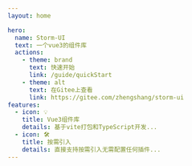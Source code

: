 ```yaml
---
layout: home

hero:
  name: Storm-UI
  text: 一个vue3的组件库
  actions:
    - theme: brand
      text: 快速开始
      link: /guide/quickStart
    - theme: alt
      text: 在Gitee上查看
      link: https://gitee.com/zhengshang/storm-ui
features:
  - icon: 💡
    title: Vue3组件库
    details: 基于vite打包和TypeScript开发...
  - icon: 🛠️
    title: 按需引入
    details: 直接支持按需引入无需配置任何插件...
---
```


